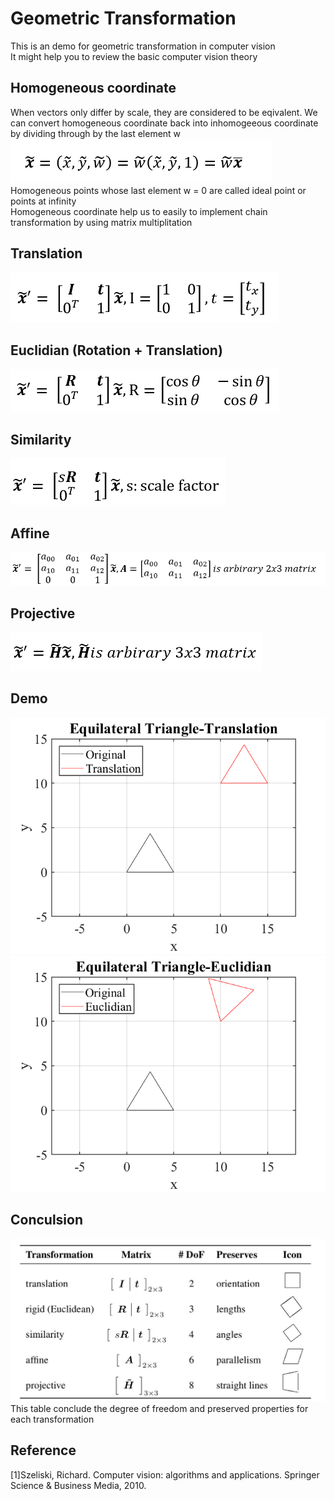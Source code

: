 # Geometric Transformation
This is an demo for geometric transformation in computer vision   
It might help you to review the basic computer vision theory

## Homogeneous coordinate
When vectors only differ by scale, they are considered to be eqivalent.
We can convert homogeneous coordinate back into inhomogeeous coordinate by dividing through by the last element w   
![f1.png]( https://github.com/Hsu-Li-Yang/Computer-Vision-ECE-415-/blob/main/Geometric%20Transformation/img/f1.png)   
Homogeneous points whose last element w = 0 are called ideal point or points at infinity   
Homogeneous coordinate help us to easily to implement chain transformation by using matrix multiplitation
## Translation
![f2.png]( https://github.com/Hsu-Li-Yang/Computer-Vision-ECE-415-/blob/main/Geometric%20Transformation/img/f2.png)
## Euclidian (Rotation + Translation)
![f3.png]( https://github.com/Hsu-Li-Yang/Computer-Vision-ECE-415-/blob/main/Geometric%20Transformation/img/f3.png)
## Similarity
![f4.png]( https://github.com/Hsu-Li-Yang/Computer-Vision-ECE-415-/blob/main/Geometric%20Transformation/img/f4.png)
## Affine
![f5.png]( https://github.com/Hsu-Li-Yang/Computer-Vision-ECE-415-/blob/main/Geometric%20Transformation/img/f5.png)
## Projective
![f6.png]( https://github.com/Hsu-Li-Yang/Computer-Vision-ECE-415-/blob/main/Geometric%20Transformation/img/f6.png)

## Demo
![Tri_Trans.tif](https://github.com/Hsu-Li-Yang/Computer-Vision-ECE-415-/blob/main/Geometric%20Transformation/img/demo/Tri_Trans.tif)
![Tri_Euc.tif](https://github.com/Hsu-Li-Yang/Computer-Vision-ECE-415-/blob/main/Geometric%20Transformation/img/demo/Tri_Euc.tif)

## Conculsion
![result.png](https://github.com/Hsu-Li-Yang/Computer-Vision-ECE-415-/blob/main/Geometric%20Transformation/img/result.jpg)   
This table conclude the degree of freedom and preserved properties for each transformation
## Reference 
[1]Szeliski, Richard. Computer vision: algorithms and applications. Springer Science & Business Media, 2010.
